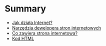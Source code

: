 # Summary

* [Jak działa Internet?](how-internet-works/README.md)
* [Narzędzia dewelopera stron internetowych](developer-tools/README.md)
* [Co zawiera strona internetowa?](webpage/README.md)
* [Kod HTML](html-code/README.md)